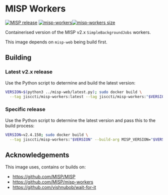<!--
SPDX-FileCopyrightText: 2023 Jisc Services Limited
SPDX-FileContributor: Joe Pitt

SPDX-License-Identifier: GPL-3.0-only
-->
# MISP Workers

[![MISP release](https://img.shields.io/github/v/release/MISP/MISP?logo=github&sort=semver&label=MISP%20(source))](https://github.com/MISP/MISP)
[![misp-workers](https://img.shields.io/docker/v/jisccti/misp-workers?logo=docker&label=misp-workers)![misp-workers size](https://img.shields.io/docker/image-size/jisccti/misp-workers?label=%20)](https://hub.docker.com/r/jisccti/misp-workers)

Containerised version of the MISP v2.x `SimpleBackgroundJobs` workers.

This image depends on `misp-web` being build first.

## Building

### Latest v2.x release

Use the Python script to determine and build the latest version:

```sh
VERSION=$(python3 ../misp-web/latest.py); sudo docker build \
  --tag jisccti/misp-workers:latest --tag jisccti/misp-workers:"$VERSION" --build-arg MISP_VERSION="$VERSION" .
```

### Specific release

Use the Python script to determine the latest version and pass this to the build process:

```sh
VERSION=v2.4.150; sudo docker build \
  --tag jisccti/misp-workers:"$VERSION" --build-arg MISP_VERSION="$VERSION" .
```

## Acknowledgements

This image uses, contains or builds on:

* https://github.com/MISP/MISP
* https://github.com/MISP/misp-workers
* https://github.com/vishnubob/wait-for-it
